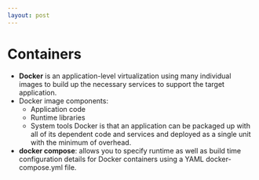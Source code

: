 ```yaml
---
layout: post
---
```


# Containers 

- **Docker** is an application-level virtualization using many individual images to build up the necessary services to support the target application.
- Docker image components:
    - Application code​
    - Runtime libraries​
    - System tools​
Docker is that an application can be packaged up with all of its dependent code and services and deployed as a single unit with the minimum of overhead. 
- **docker compose**: allows you to specify runtime as well as build time configuration details for Docker containers using a YAML docker-compose.yml file.
